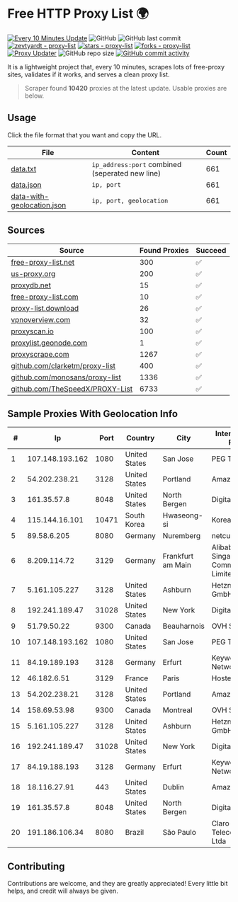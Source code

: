 
# Free HTTP Proxy List 🌍

[![Every 10 Minutes Update](https://github.com/mertguvencli/http-proxy-list/actions/workflows/main.yml/badge.svg?branch=main)](https://github.com/mertguvencli/http-proxy-list/actions/workflows/main.yml)
![GitHub](https://img.shields.io/github/license/mertguvencli/http-proxy-list)
![GitHub last commit](https://img.shields.io/github/last-commit/mertguvencli/http-proxy-list)
[![zevtyardt - proxy-list](https://img.shields.io/static/v1?label=zevtyardt&message=proxy-list&color=blue&logo=github)](https://github.com/zevtyardt/proxy-list "Go to GitHub repo")
[![stars - proxy-list](https://img.shields.io/github/stars/zevtyardt/proxy-list?style=social)](https://github.com/zevtyardt/proxy-list)
[![forks - proxy-list](https://img.shields.io/github/forks/zevtyardt/proxy-list?style=social)](https://github.com/zevtyardt/proxy-list)
[![Proxy Updater](https://github.com/zevtyardt/proxy-list/workflows/Proxy%20Updater/badge.svg)](https://github.com/zevtyardt/proxy-list/actions?query=workflow:"Proxy+Updater")
![GitHub repo size](https://img.shields.io/github/repo-size/zevtyardt/proxy-list)
[![GitHub commit activity](https://img.shields.io/github/commit-activity/m/zevtyardt/proxy-list?logo=commits)](https://github.com/zevtyardt/proxy-list/commits/main)

It is a lightweight project that, every 10 minutes, scrapes lots of free-proxy sites, validates if it works, and serves a clean proxy list.

> Scraper found **10420** proxies at the latest update. Usable proxies are below.

## Usage

Click the file format that you want and copy the URL.

|File|Content|Count|
|----|-------|-----|
|[data.txt](https://raw.githubusercontent.com/mertguvencli/http-proxy-list/main/proxy-list/data.txt)|`ip_address:port` combined (seperated new line)|661|
|[data.json](https://raw.githubusercontent.com/mertguvencli/http-proxy-list/main/proxy-list/data.json)|`ip, port`|661|
|[data-with-geolocation.json](https://raw.githubusercontent.com/mertguvencli/http-proxy-list/main/proxy-list/data-with-geolocation.json)|`ip, port, geolocation`|661|

## Sources

|Source|Found Proxies|Succeed|
|------|-------------|-------|
|[free-proxy-list.net](https://free-proxy-list.net)|300|✅|
|[us-proxy.org](https://www.us-proxy.org)|200|✅|
|[proxydb.net](http://proxydb.net)|15|✅|
|[free-proxy-list.com](https://free-proxy-list.com/?page=&port=&type%5B%5D=http&type%5B%5D=https&up_time=0&search=Search)|10|✅|
|[proxy-list.download](https://www.proxy-list.download/HTTP)|26|✅|
|[vpnoverview.com](https://vpnoverview.com/privacy/anonymous-browsing/free-proxy-servers)|32|✅|
|[proxyscan.io](https://www.proxyscan.io)|100|✅|
|[proxylist.geonode.com](https://proxylist.geonode.com/api/proxy-list?limit=300&page=1&sort_by=lastChecked&sort_type=desc&protocols=http,https)|1|✅|
|[proxyscrape.com](https://api.proxyscrape.com/v2/?request=displayproxies&protocol=http&timeout=10000&country=all&ssl=all&anonymity=all)|1267|✅|
|[github.com/clarketm/proxy-list](https://raw.githubusercontent.com/clarketm/proxy-list/master/proxy-list-raw.txt)|400|✅|
|[github.com/monosans/proxy-list](https://raw.githubusercontent.com/monosans/proxy-list/main/proxies/http.txt)|1336|✅|
|[github.com/TheSpeedX/PROXY-List](https://raw.githubusercontent.com/TheSpeedX/PROXY-List/master/http.txt)|6733|✅|


## Sample Proxies With Geolocation Info

|#|Ip|Port|Country|City|Internet Service Provider|
|-|--|----|-------|----|-------------------------|
|1|107.148.193.162|1080|United States|San Jose|PEG TECH INC|
|2|54.202.238.21|3128|United States|Portland|Amazon.com, Inc.|
|3|161.35.57.8|8048|United States|North Bergen|DigitalOcean, LLC|
|4|115.144.16.101|10471|South Korea|Hwaseong-si|Korea Telecom|
|5|89.58.6.205|8080|Germany|Nuremberg|netcup GmbH|
|6|8.209.114.72|3129|Germany|Frankfurt am Main|Alibaba.com Singapore E-Commerce Private Limited|
|7|5.161.105.227|3128|United States|Ashburn|Hetzner Online GmbH|
|8|192.241.189.47|31028|United States|New York|DigitalOcean, LLC|
|9|51.79.50.22|9300|Canada|Beauharnois|OVH SAS|
|10|107.148.193.162|1080|United States|San Jose|PEG TECH INC|
|11|84.19.189.193|3128|Germany|Erfurt|Keyweb AG IP Network|
|12|46.182.6.51|3129|France|Paris|Hosteur SAS|
|13|54.202.238.21|3128|United States|Portland|Amazon.com, Inc.|
|14|158.69.53.98|9300|Canada|Montreal|OVH SAS|
|15|5.161.105.227|3128|United States|Ashburn|Hetzner Online GmbH|
|16|192.241.189.47|31028|United States|New York|DigitalOcean, LLC|
|17|84.19.188.193|3128|Germany|Erfurt|Keyweb AG IP Network|
|18|18.116.27.91|443|United States|Dublin|Amazon.com, Inc.|
|19|161.35.57.8|8048|United States|North Bergen|DigitalOcean, LLC|
|20|191.186.106.34|8080|Brazil|São Paulo|Claro NXT Telecomunicacoes Ltda|



## Contributing

Contributions are welcome, and they are greatly appreciated! Every
little bit helps, and credit will always be given.

